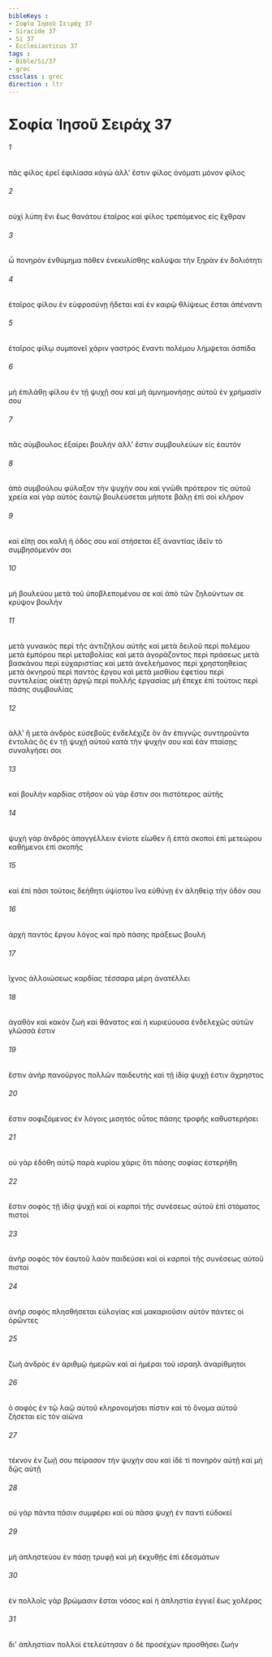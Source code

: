 ```yaml
---
bibleKeys : 
- Σοφία Ἰησοῦ Σειράχ 37
- Siracide 37
- Si 37
- Ecclesiasticus 37
tags : 
- Bible/Si/37
- grec
cssclass : grec
direction : ltr
---
```


# Σοφία Ἰησοῦ Σειράχ 37

###### 1
πᾶς φίλος ἐρεῖ ἐφιλίασα κἀγώ ἀλλ' ἔστιν φίλος ὀνόματι μόνον φίλος
###### 2
οὐχὶ λύπη ἔνι ἕως θανάτου ἑταῖρος καὶ φίλος τρεπόμενος εἰς ἔχθραν
###### 3
ὦ πονηρὸν ἐνθύμημα πόθεν ἐνεκυλίσθης καλύψαι τὴν ξηρὰν ἐν δολιότητι
###### 4
ἑταῖρος φίλου ἐν εὐφροσύνῃ ἥδεται καὶ ἐν καιρῷ θλίψεως ἔσται ἀπέναντι
###### 5
ἑταῖρος φίλῳ συμπονεῖ χάριν γαστρός ἔναντι πολέμου λήμψεται ἀσπίδα
###### 6
μὴ ἐπιλάθῃ φίλου ἐν τῇ ψυχῇ σου καὶ μὴ ἀμνημονήσῃς αὐτοῦ ἐν χρήμασίν σου
###### 7
πᾶς σύμβουλος ἐξαίρει βουλήν ἀλλ' ἔστιν συμβουλεύων εἰς ἑαυτόν
###### 8
ἀπὸ συμβούλου φύλαξον τὴν ψυχήν σου καὶ γνῶθι πρότερον τίς αὐτοῦ χρεία καὶ γὰρ αὐτὸς ἑαυτῷ βουλεύσεται μήποτε βάλῃ ἐπὶ σοὶ κλῆρον
###### 9
καὶ εἴπῃ σοι καλὴ ἡ ὁδός σου καὶ στήσεται ἐξ ἀναντίας ἰδεῖν τὸ συμβησόμενόν σοι
###### 10
μὴ βουλεύου μετὰ τοῦ ὑποβλεπομένου σε καὶ ἀπὸ τῶν ζηλούντων σε κρύψον βουλήν
###### 11
μετὰ γυναικὸς περὶ τῆς ἀντιζήλου αὐτῆς καὶ μετὰ δειλοῦ περὶ πολέμου μετὰ ἐμπόρου περὶ μεταβολίας καὶ μετὰ ἀγοράζοντος περὶ πράσεως μετὰ βασκάνου περὶ εὐχαριστίας καὶ μετὰ ἀνελεήμονος περὶ χρηστοηθείας μετὰ ὀκνηροῦ περὶ παντὸς ἔργου καὶ μετὰ μισθίου ἐφετίου περὶ συντελείας οἰκέτῃ ἀργῷ περὶ πολλῆς ἐργασίας μὴ ἔπεχε ἐπὶ τούτοις περὶ πάσης συμβουλίας
###### 12
ἀλλ' ἢ μετὰ ἀνδρὸς εὐσεβοῦς ἐνδελέχιζε ὃν ἂν ἐπιγνῷς συντηροῦντα ἐντολάς ὃς ἐν τῇ ψυχῇ αὐτοῦ κατὰ τὴν ψυχήν σου καὶ ἐὰν πταίσῃς συναλγήσει σοι
###### 13
καὶ βουλὴν καρδίας στῆσον οὐ γὰρ ἔστιν σοι πιστότερος αὐτῆς
###### 14
ψυχὴ γὰρ ἀνδρὸς ἀπαγγέλλειν ἐνίοτε εἴωθεν ἢ ἑπτὰ σκοποὶ ἐπὶ μετεώρου καθήμενοι ἐπὶ σκοπῆς
###### 15
καὶ ἐπὶ πᾶσι τούτοις δεήθητι ὑψίστου ἵνα εὐθύνῃ ἐν ἀληθείᾳ τὴν ὁδόν σου
###### 16
ἀρχὴ παντὸς ἔργου λόγος καὶ πρὸ πάσης πράξεως βουλή
###### 17
ἴχνος ἀλλοιώσεως καρδίας τέσσαρα μέρη ἀνατέλλει
###### 18
ἀγαθὸν καὶ κακόν ζωὴ καὶ θάνατος καὶ ἡ κυριεύουσα ἐνδελεχῶς αὐτῶν γλῶσσά ἐστιν
###### 19
ἔστιν ἀνὴρ πανοῦργος πολλῶν παιδευτής καὶ τῇ ἰδίᾳ ψυχῇ ἐστιν ἄχρηστος
###### 20
ἔστιν σοφιζόμενος ἐν λόγοις μισητός οὗτος πάσης τροφῆς καθυστερήσει
###### 21
οὐ γὰρ ἐδόθη αὐτῷ παρὰ κυρίου χάρις ὅτι πάσης σοφίας ἐστερήθη
###### 22
ἔστιν σοφὸς τῇ ἰδίᾳ ψυχῇ καὶ οἱ καρποὶ τῆς συνέσεως αὐτοῦ ἐπὶ στόματος πιστοί
###### 23
ἀνὴρ σοφὸς τὸν ἑαυτοῦ λαὸν παιδεύσει καὶ οἱ καρποὶ τῆς συνέσεως αὐτοῦ πιστοί
###### 24
ἀνὴρ σοφὸς πλησθήσεται εὐλογίας καὶ μακαριοῦσιν αὐτὸν πάντες οἱ ὁρῶντες
###### 25
ζωὴ ἀνδρὸς ἐν ἀριθμῷ ἡμερῶν καὶ αἱ ἡμέραι τοῦ ισραηλ ἀναρίθμητοι
###### 26
ὁ σοφὸς ἐν τῷ λαῷ αὐτοῦ κληρονομήσει πίστιν καὶ τὸ ὄνομα αὐτοῦ ζήσεται εἰς τὸν αἰῶνα
###### 27
τέκνον ἐν ζωῇ σου πείρασον τὴν ψυχήν σου καὶ ἰδὲ τί πονηρὸν αὐτῇ καὶ μὴ δῷς αὐτῇ
###### 28
οὐ γὰρ πάντα πᾶσιν συμφέρει καὶ οὐ πᾶσα ψυχὴ ἐν παντὶ εὐδοκεῖ
###### 29
μὴ ἀπληστεύου ἐν πάσῃ τρυφῇ καὶ μὴ ἐκχυθῇς ἐπὶ ἐδεσμάτων
###### 30
ἐν πολλοῖς γὰρ βρώμασιν ἔσται νόσος καὶ ἡ ἀπληστία ἐγγιεῖ ἕως χολέρας
###### 31
δι' ἀπληστίαν πολλοὶ ἐτελεύτησαν ὁ δὲ προσέχων προσθήσει ζωήν
